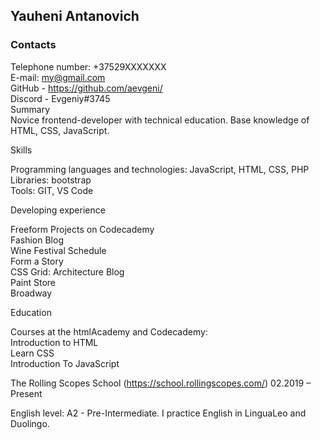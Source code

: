 ## Yauheni Antanovich
### **Contacts**
Telephone number: +37529XXXXXXX  
E-mail: my@gmail.com  
GitHub - https://github.com/aevgeni/  
Discord - Evgeniy#3745  
Summary  
Novice frontend-developer with technical education. Base knowledge of HTML, CSS, JavaScript.  

Skills  

Programming languages and technologies: JavaScript, HTML, CSS, PHP  
Libraries: bootstrap  
Tools: GIT, VS Code  

Developing experience

Freeform Projects on Codecademy  
Fashion Blog  
Wine Festival Schedule  
Form a Story  
CSS Grid: Architecture Blog  
Paint Store  
Broadway  

Education

Courses at the htmlAcademy and Codecademy:  
Introduction to HTML  
Learn CSS  
Introduction To JavaScript  

The Rolling Scopes School (https://school.rollingscopes.com/)  02.2019 – Present

English level: A2 - Pre-Intermediate. I practice English in LinguaLeo and Duolingo.
